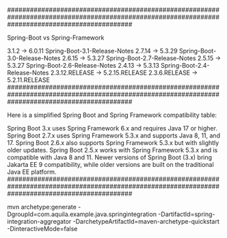 #################################################################################################################################################

Spring-Boot vs Spring-Framework

3.1.2 -> 6.0.11 Spring-Boot-3.1-Release-Notes
2.7.14 -> 5.3.29 Spring-Boot-3.0-Release-Notes
2.6.15 -> 5.3.27 Spring-Boot-2.7-Release-Notes
2.5.15 -> 5.3.27 Spring-Boot-2.6-Release-Notes
2.4.13 -> 5.3.13 Spring-Boot-2.4-Release-Notes
2.3.12.RELEASE -> 5.2.15.RELEASE
2.3.6.RELEASE -> 5.2.11.RELEASE
#################################################################################################################################################

Here is a simplified Spring Boot and Spring Framework compatibility table:

Spring Boot 3.x uses Spring Framework 6.x and requires Java 17 or higher.
Spring Boot 2.7.x uses Spring Framework 5.3.x and supports Java 8, 11, and 17.
Spring Boot 2.6.x also supports Spring Framework 5.3.x but with slightly older updates.
Spring Boot 2.5.x works with Spring Framework 5.3.x and is compatible with Java 8 and 11.
Newer versions of Spring Boot (3.x) bring Jakarta EE 9 compatibility, while older versions are built on the traditional Java EE platform.
#################################################################################################################################################

mvn archetype:generate -DgroupId=com.aquila.example.java.springintegration -DartifactId=spring-integration-aggregator -DarchetypeArtifactId=maven-archetype-quickstart -DinteractiveMode=false